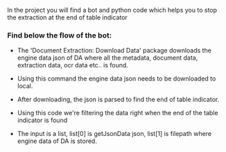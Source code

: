 In the project you will find a bot and python code which helps you to stop the extraction at the end of table indicator

### Find below the flow of the bot:

* The 'Document Extraction: Download Data' package downloads the engine data json of DA where all the metadata, document data, extraction data, ocr data etc.. is found.
* Using this command the engine data json needs to be downloaded to local.

* After downloading, the json is parsed to find the end of table indicator.

* Using this code we're filtering the data right when the end of the table indicator is found

* The input is a list, list[0] is getJsonData json, list[1] is filepath where engine data of DA is stored.


